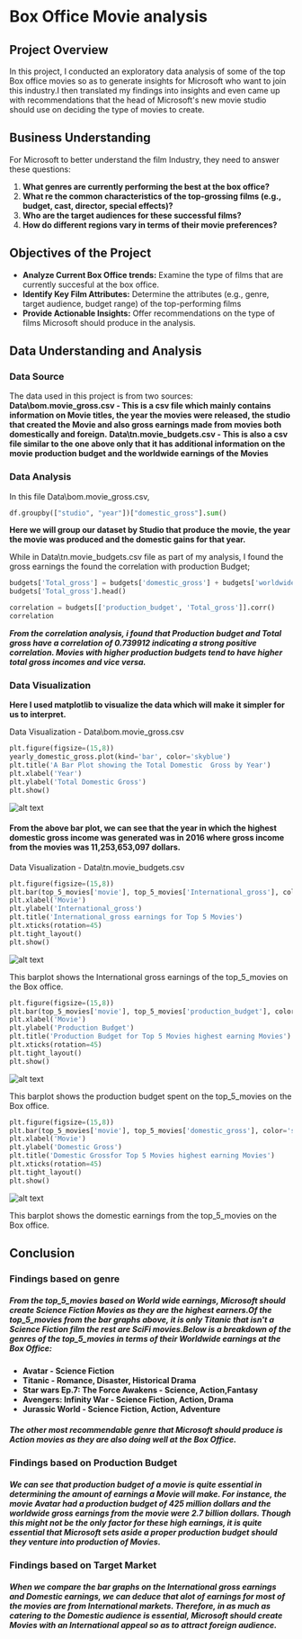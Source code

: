 # Box Office Movie analysis
## Project Overview
In this project, I conducted an exploratory data analysis of some of the top Box office movies so as to generate insights for Microsoft who want to join this industry.I then translated my findings into insights and even came up with recommendations that the head of Microsoft's new movie studio should use on deciding the type of movies to create.

## Business Understanding
For Microsoft to better understand the film Industry, they need to answer these questions:
1. **What genres are currently performing the best at the box office?**
2. **What re the common characteristics of the top-grossing films (e.g., budget, cast, director, special effects)?**
3. **Who are the target audiences for these successful films?**
4. **How do different regions vary in terms of their movie preferences?**

## Objectives of the Project
- **Analyze Current Box Office trends:** Examine the type of films that are currently succesful at the box office.
- **Identify Key Film Attributes:** Determine the attributes (e.g., genre, target audience, budget range) of the top-performing films
- **Provide Actionable Insights:** Offer recommendations on the type of films Microsoft should produce in the analysis.

## Data Understanding and Analysis
### Data Source
The data used in this project is from two sources:
**Data\bom.movie_gross.csv - This is a csv file which mainly contains information on Movie titles, the year the movies were released, the studio that created the Movie and also gross earnings made from movies both domestically and foreign.**
**Data\tn.movie_budgets.csv - This is also a csv file similar to the one above only that it has additional information on the movie production budget and the worldwide earnings of the Movies**

### Data Analysis
In this file Data\bom.movie_gross.csv,

```python
df.groupby(["studio", "year"])["domestic_gross"].sum()
``` 
**Here we will group our dataset by Studio that produce the movie, the year the movie was produced and the domestic gains for that year.**

While in Data\tn.movie_budgets.csv file as part of my analysis, I found the gross earnings the found the correlation with production Budget;

```python
budgets['Total_gross'] = budgets['domestic_gross'] + budgets['worldwide_gross']
budgets['Total_gross'].head()
```
```python
correlation = budgets[['production_budget', 'Total_gross']].corr()
correlation
```

***From the correlation analysis, i found that Production budget and Total gross have a correlation of 0.739912 indicating a strong positive correlation. Movies with higher production budgets tend to have higher total gross incomes and vice versa.*** 

### Data Visualization
**Here I used matplotlib to visualize the data which will make it simpler for us to interpret.**

Data Visualization - Data\bom.movie_gross.csv
```python
plt.figure(figsize=(15,8))
yearly_domestic_gross.plot(kind='bar', color='skyblue')
plt.title('A Bar Plot showing the Total Domestic  Gross by Year')
plt.xlabel('Year')
plt.ylabel('Total Domestic Gross')
plt.show()
```
![alt text](image.png)

#### From the above bar plot, we can see that the year in which the highest domestic gross income was generated was in 2016 where gross income from the movies was 11,253,653,097 dollars.

Data Visualization - Data\tn.movie_budgets.csv
```python
plt.figure(figsize=(15,8))
plt.bar(top_5_movies['movie'], top_5_movies['International_gross'], color='skyblue')
plt.xlabel('Movie')
plt.ylabel('International_gross')
plt.title('International_gross earnings for Top 5 Movies')
plt.xticks(rotation=45)
plt.tight_layout()
plt.show()
```
![alt text](image-1.png)

This barplot shows the International gross earnings of the top_5_movies on the Box office.

```python
plt.figure(figsize=(15,8))
plt.bar(top_5_movies['movie'], top_5_movies['production_budget'], color='skyblue')
plt.xlabel('Movie')
plt.ylabel('Production Budget')
plt.title('Production Budget for Top 5 Movies highest earning Movies')
plt.xticks(rotation=45)
plt.tight_layout()
plt.show()
```
![alt text](image-3.png)

This barplot shows the production budget spent on the top_5_movies on the Box office.

```python
plt.figure(figsize=(15,8))
plt.bar(top_5_movies['movie'], top_5_movies['domestic_gross'], color='skyblue')
plt.xlabel('Movie')
plt.ylabel('Domestic Gross')
plt.title('Domestic Grossfor Top 5 Movies highest earning Movies')
plt.xticks(rotation=45)
plt.tight_layout()
plt.show()
```
![alt text](image-2.png)

This barplot shows the domestic earnings from the top_5_movies on the Box office.

## Conclusion
### Findings based on genre
##### From the top_5_movies based on World wide earnings, Microsoft should create Science Fiction Movies as they are the highest earners.Of the top_5_movies from the bar graphs above, it is only Titanic that isn't a Science Fiction film the rest are SciFi movies.Below is a breakdown of the genres of the top_5_movies in terms of their Worldwide earnings at the Box Office:
- **Avatar - Science Fiction**
- **Titanic - Romance, Disaster, Historical Drama**
- **Star wars Ep.7: The Force Awakens - Science, Action,Fantasy**
- **Avengers: Infinity War - Science Fiction, Action, Drama**
- **Jurassic World - Science Fiction, Action, Adventure**

##### The other most recommendable genre that Microsoft should produce is Action movies as they are also doing well at the Box Office.

### Findings based on Production Budget
##### We can see that production budget of a movie is quite essential in determining the amount of earnings a Movie will make. For instance, the movie Avatar had a production budget of 425 million dollars and the worldwide gross earnings from the movie were 2.7 billion dollars. Though this might not be the only factor for these high earnings, it is quite essential that Microsoft sets aside a proper production budget should they venture into production of Movies.

### Findings based on Target Market
##### When  we compare the bar graphs on the International gross earnings and Domestic earnings, we can deduce that alot of earnings for most of the movies are from International markets. Therefore, in as much as catering to the Domestic audience is essential, Microsoft should create Movies with an International appeal so as to attract foreign audience.